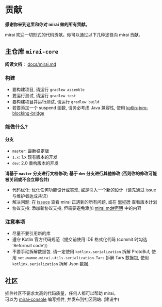 # 贡献

**感谢你来到这里和你对 mirai 做的所有贡献。**

mirai 欢迎一切形式的代码贡献。你可以通过以下几种途径向 mirai 贡献。

## 主仓库 `mirai-core`

**阅读文档**： [docs/mirai.md](docs/mirai.md)

### 构建
- 要构建项目, 请运行 `gradlew assemble`
- 要运行测试, 请运行 `gradlew test`
- 要构建项目并运行测试, 请运行 `gradlew build`
- 若要添加一个 suspend 函数, 请务必考虑 Java 兼容性, 使用 [kotlin-jvm-blocking-bridge](https://github.com/mamoe/kotlin-jvm-blocking-bridge/blob/master/README-chs.md)

### 能做什么?

#### 分支

- `master`: 最新稳定版
- `1.x`: 1.x 现有版本的开发
- `dev`: 2.0 重构版本的开发

**请基于 `master` 分支进行文档修改; 基于 `dev` 分支进行其他修改 (否则你的修改可能被关闭或不会立即合并)**

- 代码优化: 优化任何功能设计或实现, 或是引入一个新的设计（请先通过 issue 与维护者达成共识）
- 解决问题: 在 [issues](https://github.com/mamoe/mirai/issues) 查看 mirai 正遇到的所有问题, 或在 [里程碑](https://github.com/mamoe/mirai/milestones) 查看版本计划
- 协议支持: 添加新协议支持, 但需要避免添加 [mirai.md#声明](docs/mirai.md#L9) 中的内容

### 注意事项
- 尽量不要引用新的库
- 遵守 Kotlin 官方代码规范（提交前使用 IDE 格式化代码 (commit 时勾选 'Reformat code')）
- 不要手动拆解数据包. 请一定使用 `kotlinx.serialization` 拆解 ProtoBuf, 使用 `net.mamoe.mirai.utils.serialization.Tars` 拆解 Tars 数据包, 使用 `kotlinx.serialization` 拆解 Json 数据.

## 社区

插件社区不要求太高的代码质量，任何人都可以帮助 mirai。  
可以为 [mirai-console](https://github.com/mamoe/mirai-console) 编写插件, 并发布到社区网站: (建设中)
